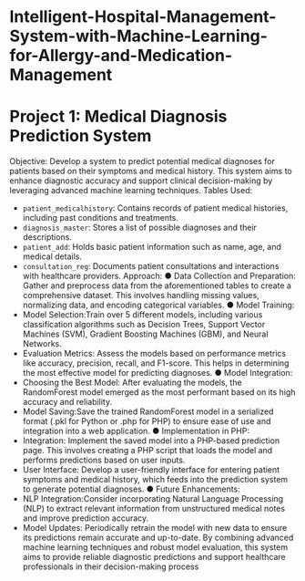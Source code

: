 # Intelligent-Hospital-Management-System-with-Machine-Learning-for-Allergy-and-Medication-Management

# Project 1: Medical Diagnosis Prediction System
Objective: Develop a system to predict potential medical diagnoses for patients based on their
symptoms and medical history. This system aims to enhance diagnostic accuracy and support
clinical decision-making by leveraging advanced machine learning techniques.
Tables Used:
- `patient_medicalhistory`: Contains records of patient medical histories, including past
conditions and treatments.
- `diagnosis_master`: Stores a list of possible diagnoses and their descriptions.
- `patient_add`: Holds basic patient information such as name, age, and medical details.
- `consultation_reg`: Documents patient consultations and interactions with healthcare providers.
Approach:
● Data Collection and Preparation: Gather and preprocess data from the aforementioned
tables to create a comprehensive dataset. This involves handling missing values,
normalizing data, and encoding categorical variables.
● Model Training:
- Model Selection:Train over 5 different models, including various classification
algorithms such as Decision Trees, Support Vector Machines (SVM), Gradient Boosting
Machines (GBM), and Neural Networks.
- Evaluation Metrics: Assess the models based on performance metrics like accuracy,
precision, recall, and F1-score. This helps in determining the most effective model for
predicting diagnoses.
● Model Integration:
- Choosing the Best Model: After evaluating the models, the RandomForest model
emerged as the most performant based on its high accuracy and reliability.
- Model Saving:Save the trained RandomForest model in a serialized format (.pkl for
Python or .php for PHP) to ensure ease of use and integration into a web application.
● Implementation in PHP:
- Integration: Implement the saved model into a PHP-based prediction page. This involves
creating a PHP script that loads the model and performs predictions based on user inputs.
- User Interface: Develop a user-friendly interface for entering patient symptoms and
medical history, which feeds into the prediction system to generate potential diagnoses.
● Future Enhancements:
- NLP Integration:Consider incorporating Natural Language Processing (NLP) to extract
relevant information from unstructured medical notes and improve prediction accuracy.
- Model Updates: Periodically retrain the model with new data to ensure its predictions
remain accurate and up-to-date.
By combining advanced machine learning techniques and robust model evaluation, this system
aims to provide reliable diagnostic predictions and support healthcare professionals in their
decision-making process
